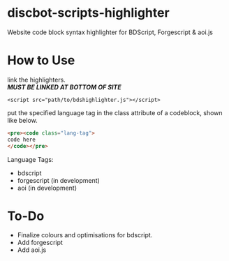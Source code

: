 # discbot-scripts-highlighter
Website code block syntax highlighter for BDScript, Forgescript &amp; aoi.js

# How to Use
link the highlighters. <br>
***MUST BE LINKED AT BOTTOM OF SITE***
```
<script src="path/to/bdshighlighter.js"></script>
```

put the specified language tag in the class attribute of a codeblock, shown like below.
```html
<pre><code class="lang-tag">
code here
</code></pre>
```

Language Tags: <br>
- bdscript
- forgescript (in development)
- aoi (in development)
  
# To-Do
- Finalize colours and optimisations for bdscript.
- Add forgescript
- Add aoi.js
